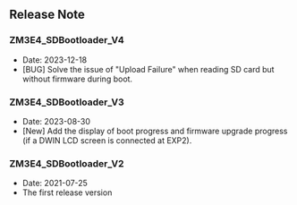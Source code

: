 ## Release Note
### ZM3E4_SDBootloader_V4
- Date: 2023-12-18
- [BUG] Solve the issue of "Upload Failure" when reading SD card but without firmware during boot.

### ZM3E4_SDBootloader_V3
- Date: 2023-08-30
- [New] Add the display of boot progress and firmware upgrade progress (if a DWIN LCD screen is connected at EXP2).

### ZM3E4_SDBootloader_V2
- Date: 2021-07-25
- The first release version
